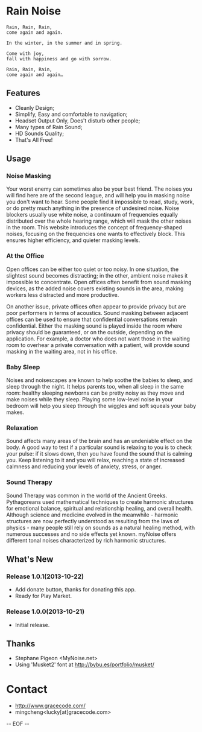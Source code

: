 # Rain Noise


    Rain, Rain, Rain,
    come again and again.

    In the winter, in the summer and in spring.

    Come with joy,
    fall with happiness and go with sorrow.

    Rain, Rain, Rain,
    come again and again…



## Features

* Cleanly Design;
* Simplify, Easy and comfortable to navigation;
* Headset Output Only, Does't disturb other people;
* Many types of Rain Sound;
* HD Sounds Quality;
* That's All Free!



## Usage


### Noise Masking

Your worst enemy can sometimes also be your best friend. The noises you will find here are of the second league, and will help you in masking noise you don't want to hear. Some people find it impossible to read, study, work, or do pretty much anything in the presence of undesired noise. Noise blockers usually use white noise, a continuum of frequencies equally distributed over the whole hearing range, which will mask the other noises in the room. This website introduces the concept of frequency-shaped noises, focusing on the frequencies one wants to effectively block. This ensures higher efficiency, and quieter masking levels.


### At the Office

Open offices can be either too quiet or too noisy. In one situation, the slightest sound becomes distracting; in the other, ambient noise makes it impossible to concentrate. Open offices often benefit from sound masking devices, as the added noise covers existing sounds in the area, making workers less distracted and more productive.

On another issue, private offices often appear to provide privacy but are poor performers in terms of acoustics. Sound masking between adjacent offices can be used to ensure that confidential conversations remain confidential. Either the masking sound is played inside the room where privacy should be guaranteed, or on the outside, depending on the application. For example, a doctor who does not want those in the waiting room to overhear a private conversation with a patient, will provide sound masking in the waiting area, not in his office.


### Baby Sleep


Noises and noisescapes are known to help soothe the babies to sleep, and sleep through the night. It helps parents too, when all sleep in the same room: healthy sleeping newborns can be pretty noisy as they move and make noises while they sleep. Playing some low-level noise in your bedroom will help you sleep through the wiggles and soft squeals your baby makes.


### Relaxation

Sound affects many areas of the brain and has an undeniable effect on the body. A good way to test if a particular sound is relaxing to you is to check your pulse: if it slows down, then you have found the sound that is calming you. Keep listening to it and you will relax, reaching a state of increased calmness and reducing your levels of anxiety, stress, or anger.


### Sound Therapy

Sound Therapy was common in the world of the Ancient Greeks. Pythagoreans used mathematical techniques to create harmonic structures for emotional balance, spiritual and relationship healing, and overall health. Although science and medicine evolved in the meanwhile - harmonic structures are now perfectly understood as resulting from the laws of physics - many people still rely on sounds as a natural healing method, with numerous successes and no side effects yet known. myNoise offers different tonal noises characterized by rich harmonic structures.




## What's New


### Release 1.0.1(2013-10-22)

* Add donate button, thanks for donating this app.
* Ready for Play Market.


### Release 1.0.0(2013-10-21)

* Initial release.



## Thanks

* Stephane Pigeon <MyNoise.net>
* Using 'Musket2' font at http://bybu.es/portfolio/musket/



# Contact

* http://www.gracecode.com/
* mingcheng<lucky[at]gracecode.com>


-- EOF --

